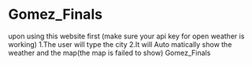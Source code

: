 # Gomez_Finals
upon using this website first
(make sure your  api key for open weather is working)
  1.The user will type the city
  2.It will Auto matically show the weather and the map(the map is failed to show)
Gomez_Finals
